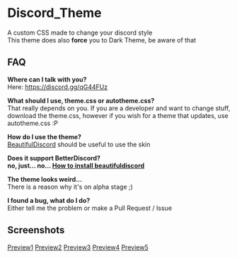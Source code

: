 # Discord_Theme
A custom CSS made to change your discord style<br>
This theme does also **force** you to Dark Theme, be aware of that<br>

## FAQ
**Where can I talk with you?**<br>Here: https://discord.gg/qG44FUz

**What should I use, theme.css or autotheme.css?**<br>That really depends on you. If you are a developer and want
to change stuff, download the theme.css, however if you wish for a theme that updates, use autotheme.css :P

**How do I use the theme?**<br>[BeautifulDiscord](https://github.com/beautiful-discord-community/resources/wiki/Installing-BeautifulDiscord) should be useful to use the skin

**Does it support BetterDiscord?**<br>**no, just... no... [How to install beautifuldiscord](https://github.com/beautiful-discord-community/resources/wiki/Installing-BeautifulDiscord)**

**The theme looks weird...**<br>There is a reason why it's on alpha stage ;)

**I found a bug, what do I do?**<br>Either tell me the problem or make a Pull Request / Issue</a>

## Screenshots
[Preview1](https://i.mify.pw/5d0d65.png) [Preview2](https://i.mify.pw/62161e.png) [Preview3](https://i.mify.pw/155085.png) [Preview4](https://i.mify.pw/a21aa9.png) [Preview5](https://i.mify.pw/271422.png)
